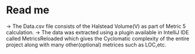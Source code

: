 # Read me

-> The Data.csv file consists of the Halstead Volume(V) as part of Metric 5 calculation.
-> The data was extracted using a plugin available in IntelliJ IDE called MetricsReloaded which gives the Cyclomatic complexity of the entire project
along with many other(optional) metrices such as LOC,etc.

